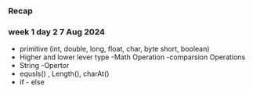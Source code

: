 ### Recap
### week 1 day 2  7 Aug 2024

- primitive (int, double, long, float, char, byte short, boolean)
 - Higher and lower lever type
 -Math Operation
 -comparsion Operations
- String
 -Opertor
 - equsls() , Length(), charAt()
- if - else